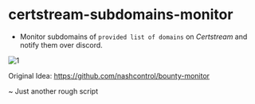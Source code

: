 # certstream-subdomains-monitor

* Monitor subdomains of `provided list of domains` on *Certstream* and notify them over discord. 


![1](https://user-images.githubusercontent.com/13177578/94262603-5adba780-ff51-11ea-88c1-50b44146e6bf.PNG)


Original Idea: https://github.com/nashcontrol/bounty-monitor

~ Just another rough script 
